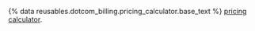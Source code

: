 {% data reusables.dotcom_billing.pricing_calculator.base_text %} [pricing calculator](https://github.com/pricing/calculator?feature=actions).
